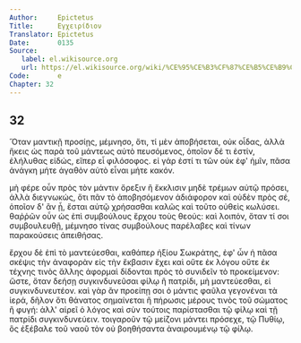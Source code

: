 ```yaml
---
Author:     Epictetus  
Title:      Εγχειρίδιον  
Translator: Epictetus  
Date:       0135  
Source:
   label: el.wikisource.org
   url: https://el.wikisource.org/wiki/%CE%95%CE%B3%CF%87%CE%B5%CE%B9%CF%81%CE%AF%CE%B4%CE%B9%CE%BF%CE%BD 
Code:       e  
Chapter: 32
---
```

##  32

Ὅταν μαντικῇ προσίῃς, μέμνησο, ὅτι, τί μὲν ἀποβήσεται, οὐκ οἶδας, ἀλλὰ ἥκεις ὡς
παρὰ τοῦ μάντεως αὐτὸ πευσόμενος, ὁποῖον δέ τι ἐστίν, ἐλήλυθας εἰδώς, εἴπερ εἶ
φιλόσοφος. εἰ γάρ ἐστί τι τῶν οὐκ ἐφ' ἡμῖν, πᾶσα ἀνάγκη μήτε ἀγαθὸν αὐτὸ εἶναι
μήτε κακόν.

μὴ φέρε οὖν πρὸς τὸν μάντιν ὄρεξιν ἢ ἔκκλισιν μηδὲ τρέμων αὐτῷ πρόσει, ἀλλὰ
διεγνωκώς, ὅτι πᾶν τὸ ἀποβησόμενον ἀδιάφορον καὶ οὐδὲν πρὸς σέ, ὁποῖον δ' ἂν ᾖ,
ἔσται αὐτῷ χρήσασθαι καλῶς καὶ τοῦτο οὐθεὶς κωλύσει. θαῤῥῶν οὖν ὡς ἐπὶ
συμβούλους ἔρχου τοὺς θεούς: καὶ λοιπόν, ὅταν τί σοι συμβουλευθῇ, μέμνησο τίνας
συμβούλους παρέλαβες καὶ τίνων παρακούσεις ἀπειθήσας.

ἔρχου δὲ ἐπὶ τὸ μαντεύεσθαι, καθάπερ ἠξίου Σωκράτης, ἐφ' ὧν ἡ πᾶσα σκέψις τὴν
ἀναφορὰν εἰς τὴν ἔκβασιν ἔχει καὶ οὔτε ἐκ λόγου οὔτε ἐκ τέχνης τινὸς ἄλλης
ἀφορμαὶ δίδονται πρὸς τὸ συνιδεῖν τὸ προκείμενον: ὥστε, ὅταν δεήσῃ
συγκινδυνεῦσαι φίλῳ ἢ πατρίδι, μὴ μαντεύεσθαι, εἰ συγκινδυνευτέον. καὶ γὰρ ἂν
προείπῃ σοι ὁ μάντις φαῦλα γεγονέναι τὰ ἱερά, δῆλον ὅτι θάνατος σημαίνεται ἢ
πήρωσις μέρους τινὸς τοῦ σώματος ἢ φυγή: ἀλλ' αἱρεῖ ὁ λόγος καὶ σὺν τούτοις
παρίστασθαι τῷ φίλῳ καὶ τῇ πατρίδι συγκινδυνεύειν. τοιγαροῦν τῷ μείζονι μάντει
πρόσεχε, τῷ Πυθίῳ, ὃς ἐξέβαλε τοῦ ναοῦ τὸν οὐ βοηθήσαντα ἀναιρουμένῳ τῷ φίλῳ.


